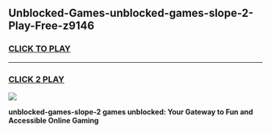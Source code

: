 
## Unblocked-Games-unblocked-games-slope-2-Play-Free-z9146
<h3>
<a href="https://premium76.site?title=unblocked-games-slope-2&ref=23A">CLICK TO PLAY</a></h3>
<hr>

<h3>
<a href="https://premium76.site?title=unblocked-games-slope-2&ref=23A">CLICK 2 PLAY</a>
  
</h3>

<a href="https://premium76.site?title=unblocked-games-slope-2&ref=23A"><img src="https://clearcache.store/games.png"></a>


**unblocked-games-slope-2 games unblocked: Your Gateway to Fun and Accessible Online Gaming**
